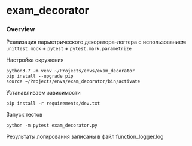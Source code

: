 # exam_decorator

### Overview
Реализация парметрического декоратора-логгера с использованием `unittest.mock` + `pytest` + `pytest.mark.parametrize`

Настройка окружения
```shell script
python3.7 -m venv ~/Projects/envs/exam_decorator
pip install --upgrade pip
source ~/Projects/envs/exam_decorator/bin/activate
```

Устанавливаем зависимости
```shell script
pip install -r requirements/dev.txt
```

Запуск тестов
```shell script
python -m pytest exam_decorator.py
```

Результаты логирования записаны в файл function_logger.log
